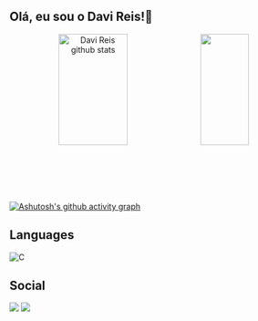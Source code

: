 ## Olá, eu sou o Davi Reis!👋


<div align="center">  
  <img width="49%" height="195px" src="https://github-readme-stats.vercel.app/api?username=Reisdrj&show_icons=true&count_private=true&hide_border=true&title_color=00BFFF&icon_color=87CEFA&text_color=c9d1d9&bg_color=0d1117" alt="Davi Reis github stats" /> 
  <img width="41%" height="195px" src="https://github-readme-stats.vercel.app/api/top-langs/?username=Reisdrj&layout=compact&langs_count=8&hide_border=true&title_color=00BFFF&text_color=00BFFF&bg_color=0d1117" />
</div>


<br></br>
<br></br>
 

[![Ashutosh's github activity graph](https://activity-graph.herokuapp.com/graph?username=Reisdrj&bg_color=0d1117&color=00BFFF&line=1E90FF&point=00BFFF&area=true&hide_border=true)](https://github.com/ashutosh00710/github-readme-activity-graph)


 
 ## Languages
 
![C](https://img.shields.io/badge/C-%230077B5?style=for-the-badge&logo=java&logoColor=white)
  
## Social
  
<div>
  <a href="https://instagram.com/davi_dos_reis" target="_blank"><img src="https://img.shields.io/badge/@davi_dos_reis-E4405F?style=for-the-badge&logo=instagram&logoColor=white" target="_blank"></a> 
  <a href="https://twitter.com/Davi_Reis03" target="_blank"><img src="https://img.shields.io/badge/@Davi_Reis03-1DA1F2?style=for-the-badge&logo=twitter&logoColor=white" target ="_blank"><a/>
</div>
